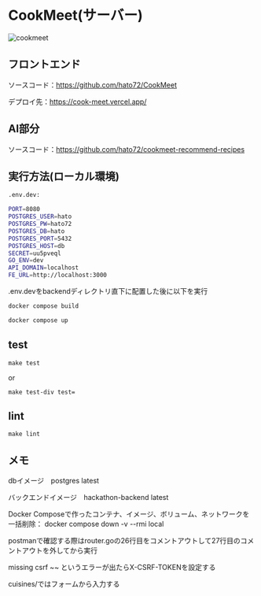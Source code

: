 # CookMeet(サーバー)
![cookmeet](https://github.com/hato72/go_backend_hackathon/assets/139688965/54235b01-2da0-491e-857c-18581b70b518)

## フロントエンド
ソースコード：https://github.com/hato72/CookMeet

デプロイ先：https://cook-meet.vercel.app/

## AI部分
ソースコード：https://github.com/hato72/cookmeet-recommend-recipes


## 実行方法(ローカル環境)

```sh
.env.dev:

PORT=8080
POSTGRES_USER=hato
POSTGRES_PW=hato72
POSTGRES_DB=hato
POSTGRES_PORT=5432
POSTGRES_HOST=db
SECRET=uu5pveql
GO_ENV=dev
API_DOMAIN=localhost
FE_URL=http://localhost:3000
```

.env.devをbackendディレクトリ直下に配置した後に以下を実行

<!-- ```sh
docker compose build

docker compose up

docker compose run --rm backend sh

go run src/migrate/migrate.go

go run src/main.go

``` -->

```sh
docker compose build

docker compose up
```

## test
```
make test
```
or
```
make test-div test=
```

## lint

```
make lint
```

## メモ
dbイメージ　postgres latest 

バックエンドイメージ　hackathon-backend latest

Docker Composeで作ったコンテナ、イメージ、ボリューム、ネットワークを一括削除：
docker compose down -v --rmi local

postmanで確認する際はrouter.goの26行目をコメントアウトして27行目のコメントアウトを外してから実行

missing csrf ~~ というエラーが出たらX-CSRF-TOKENを設定する

cuisines/ではフォームから入力する
